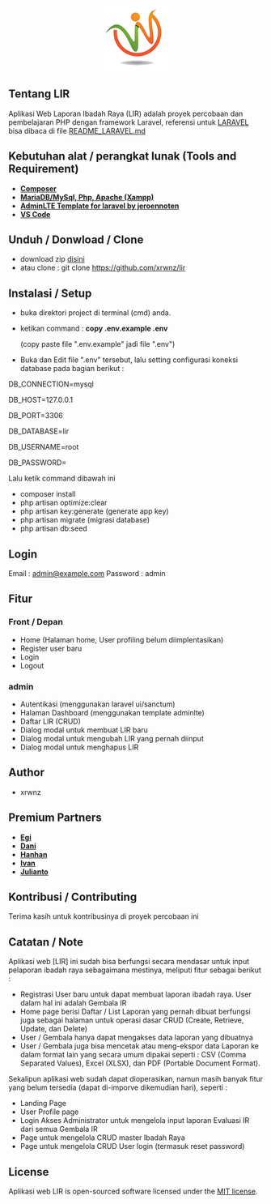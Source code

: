 <p align="center"><img src="public\favicons\wlogo_tr_128.png" width="128" alt="Laravel Logo"></p>

## Tentang LIR
Aplikasi Web Laporan Ibadah Raya (LIR) adalah proyek percobaan dan pembelajaran PHP dengan framework Laravel, referensi untuk <a href="https://laravel.com">LARAVEL</a> bisa dibaca di file <a  href="README_LARAVEL.md">README_LARAVEL.md</a>

## Kebutuhan alat / perangkat lunak (Tools and Requirement)
- **[Composer](https://getcomposer.org/)**
- **[MariaDB/MySql, Php, Apache (Xampp)](https://www.apachefriends.org/download.html)**
- **[AdminLTE Template for laravel by jeroennoten](https://github.com/jeroennoten/Laravel-AdminLTE)**
- **[VS Code](https://code.visualstudio.com/)**


## Unduh / Donwload / Clone
- download zip <a href="https://github.com/xrwnz/lir/archive/master.zip">disini</a> 
- atau clone : git clone https://github.com/xrwnz/lir

## Instalasi / Setup
- buka direktori project di terminal (cmd) anda.
- ketikan command : 
  **copy .env.example .env**
  
  (copy paste file ".env.example" jadi file ".env")
- Buka dan Edit file ".env" tersebut, lalu setting configurasi koneksi database pada bagian berikut :

DB_CONNECTION=mysql

DB_HOST=127.0.0.1

DB_PORT=3306

DB_DATABASE=lir

DB_USERNAME=root

DB_PASSWORD=


Lalu ketik command dibawah ini
- composer install
- php artisan optimize:clear 
- php artisan key:generate (generate app key)
- php artisan migrate (migrasi database)
- php artisan db:seed 

## Login
Email : admin@example.com
Password : admin

## Fitur
### Front / Depan
- Home (Halaman home, User profiling belum diimplentasikan) 
- Register user baru
- Login
- Logout

### admin
- Autentikasi (menggunakan laravel ui/sanctum)
- Halaman Dashboard (menggunakan template adminlte)
- Daftar LIR (CRUD)
- Dialog modal untuk membuat LIR baru
- Dialog modal untuk mengubah LIR yang pernah diinput
- Dialog modal untuk menghapus LIR

## Author
- xrwnz

## Premium Partners
- **[Egi](https://egi.co.id/)**
- **[Dani](https://dani.co.id/)**
- **[Hanhan](https://hanhan.co.id)**
- **[Ivan](https://ivan.co.id/)**
- **[Julianto](https://julianto.co.id)**

## Kontribusi / Contributing
Terima kasih untuk kontribusinya di proyek percobaan ini

## Catatan / Note
Aplikasi web [LIR] ini sudah bisa berfungsi secara mendasar untuk input pelaporan ibadah raya sebagaimana mestinya, meliputi fitur sebagai berikut :
- Registrasi User baru untuk dapat membuat laporan ibadah raya. User dalam hal ini adalah Gembala IR
- Home page berisi Daftar / List Laporan yang pernah dibuat berfungsi juga sebagai halaman untuk operasi dasar CRUD (Create, Retrieve, Update, dan Delete)
- User / Gembala hanya dapat mengakses data laporan yang dibuatnya
- User / Gembala juga bisa mencetak atau meng-ekspor data Laporan ke dalam format lain yang secara umum dipakai seperti : CSV (Comma Separated Values), Excel (XLSX), dan PDF (Portable Document Format).

 Sekalipun aplikasi web sudah dapat dioperasikan, namun masih banyak fitur yang belum tersedia (dapat di-imporve dikemudian hari), seperti  :
- Landing Page
- User Profile page
- Login Akses Administrator untuk mengelola input laporan Evaluasi IR dari semua Gembala IR
- Page untuk mengelola CRUD master Ibadah Raya
- Page untuk mengelola CRUD User login (termasuk reset password)

## License
Aplikasi web LIR is open-sourced software licensed under the [MIT license](https://opensource.org/licenses/MIT).
